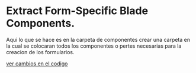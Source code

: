 
# Extract Form-Specific Blade Components.

Aqui lo que se hace es en la carpeta de componentes crear una carpeta en la cual se colocaran todos los componentes o pertes necesarias para la creacion de los formularios.

[ver cambios en el codigo]()